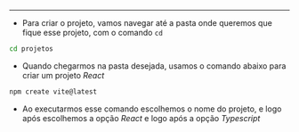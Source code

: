 ___
- Para criar o projeto, vamos navegar até a pasta onde queremos que fique esse projeto, com o comando `cd`
```zsh
cd projetos
```
- Quando chegarmos na pasta desejada, usamos o comando abaixo para criar um projeto *React*
```zsh
npm create vite@latest
```
- Ao executarmos esse comando escolhemos o nome do projeto, e logo após escolhemos a opção *React* e logo após a opção *Typescript*